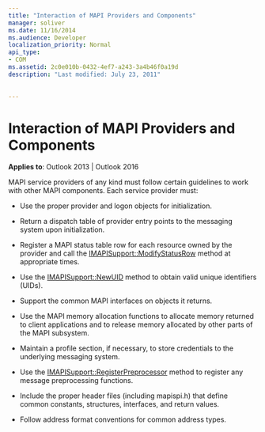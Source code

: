 ```yaml
---
title: "Interaction of MAPI Providers and Components"
manager: soliver
ms.date: 11/16/2014
ms.audience: Developer
localization_priority: Normal
api_type:
- COM
ms.assetid: 2c0e010b-0432-4ef7-a243-3a4b46f0a19d
description: "Last modified: July 23, 2011"
 
 
---
```


# Interaction of MAPI Providers and Components

  
  
**Applies to**: Outlook 2013 | Outlook 2016 
  
MAPI service providers of any kind must follow certain guidelines to work with other MAPI components. Each service provider must:
  
- Use the proper provider and logon objects for initialization.
    
- Return a dispatch table of provider entry points to the messaging system upon initialization.
    
- Register a MAPI status table row for each resource owned by the provider and call the [IMAPISupport::ModifyStatusRow](imapisupport-modifystatusrow.md) method at appropriate times. 
    
- Use the [IMAPISupport::NewUID](imapisupport-newuid.md) method to obtain valid unique identifiers (UIDs). 
    
- Support the common MAPI interfaces on objects it returns.
    
- Use the MAPI memory allocation functions to allocate memory returned to client applications and to release memory allocated by other parts of the MAPI subsystem.
    
- Maintain a profile section, if necessary, to store credentials to the underlying messaging system.
    
- Use the [IMAPISupport::RegisterPreprocessor](imapisupport-registerpreprocessor.md) method to register any message preprocessing functions. 
    
- Include the proper header files (including mapispi.h) that define common constants, structures, interfaces, and return values.
    
- Follow address format conventions for common address types.
    


